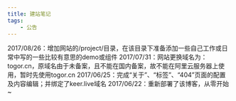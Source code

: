 ```yaml
---
title: 建站笔记
tags:
	- 公告
---
```


2017/08/26：增加网站的/project/目录，在该目录下准备添加一些自己工作或日常中写的一些比较有意思的demo或组件
2017/07/31：网站更换域名为：togor.cn，原域名由于未备案，且不能在国内备案，故不能在阿里云服务器上使用，暂时先使用togor.cn
2017/06/25：完成“关于”、“标签”、“404”页面的配置及内容编辑；并绑定了keer.live域名
2017/06/22：重新部署了该博客，从零开始~